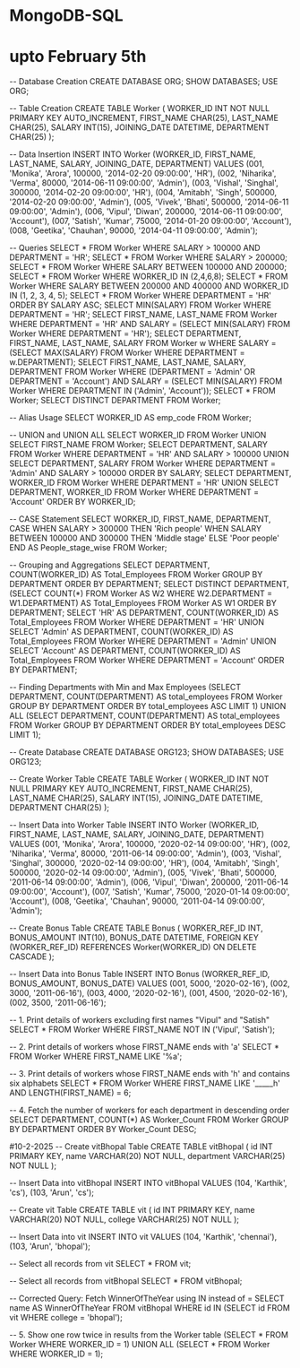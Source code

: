 # MongoDB-SQL
# upto February 5th

-- Database Creation
CREATE DATABASE ORG;
SHOW DATABASES;
USE ORG;

-- Table Creation
CREATE TABLE Worker (
    WORKER_ID INT NOT NULL PRIMARY KEY AUTO_INCREMENT,
    FIRST_NAME CHAR(25),
    LAST_NAME CHAR(25),
    SALARY INT(15),
    JOINING_DATE DATETIME,
    DEPARTMENT CHAR(25)
);

-- Data Insertion
INSERT INTO Worker (WORKER_ID, FIRST_NAME, LAST_NAME, SALARY, JOINING_DATE, DEPARTMENT) VALUES
    (001, 'Monika', 'Arora', 100000, '2014-02-20 09:00:00', 'HR'),
    (002, 'Niharika', 'Verma', 80000, '2014-06-11 09:00:00', 'Admin'),
    (003, 'Vishal', 'Singhal', 300000, '2014-02-20 09:00:00', 'HR'),
    (004, 'Amitabh', 'Singh', 500000, '2014-02-20 09:00:00', 'Admin'),
    (005, 'Vivek', 'Bhati', 500000, '2014-06-11 09:00:00', 'Admin'),
    (006, 'Vipul', 'Diwan', 200000, '2014-06-11 09:00:00', 'Account'),
    (007, 'Satish', 'Kumar', 75000, '2014-01-20 09:00:00', 'Account'),
    (008, 'Geetika', 'Chauhan', 90000, '2014-04-11 09:00:00', 'Admin');

-- Queries
SELECT * FROM Worker WHERE SALARY > 100000 AND DEPARTMENT = 'HR';
SELECT * FROM Worker WHERE SALARY > 200000;
SELECT * FROM Worker WHERE SALARY BETWEEN 100000 AND 200000;
SELECT * FROM Worker WHERE WORKER_ID IN (2,4,6,8);
SELECT * FROM Worker WHERE SALARY BETWEEN 200000 AND 400000 AND WORKER_ID IN (1, 2, 3, 4, 5);
SELECT * FROM Worker WHERE DEPARTMENT = 'HR' ORDER BY SALARY ASC;
SELECT MIN(SALARY) FROM Worker WHERE DEPARTMENT = 'HR';
SELECT FIRST_NAME, LAST_NAME FROM Worker WHERE DEPARTMENT = 'HR' AND SALARY = (SELECT MIN(SALARY) FROM Worker WHERE DEPARTMENT = 'HR');
SELECT DEPARTMENT, FIRST_NAME, LAST_NAME, SALARY FROM Worker w WHERE SALARY = (SELECT MAX(SALARY) FROM Worker WHERE DEPARTMENT = w.DEPARTMENT);
SELECT FIRST_NAME, LAST_NAME, SALARY, DEPARTMENT FROM Worker WHERE (DEPARTMENT = 'Admin' OR DEPARTMENT = 'Account') AND SALARY = (SELECT MIN(SALARY) FROM Worker WHERE DEPARTMENT IN ('Admin', 'Account'));
SELECT * FROM Worker;
SELECT DISTINCT DEPARTMENT FROM Worker;

-- Alias Usage
SELECT WORKER_ID AS emp_code FROM Worker;

-- UNION and UNION ALL
SELECT WORKER_ID FROM Worker UNION SELECT FIRST_NAME FROM Worker;
SELECT DEPARTMENT, SALARY FROM Worker WHERE DEPARTMENT = 'HR' AND SALARY > 100000 UNION SELECT DEPARTMENT, SALARY FROM Worker WHERE DEPARTMENT = 'Admin' AND SALARY > 100000 ORDER BY SALARY;
SELECT DEPARTMENT, WORKER_ID FROM Worker WHERE DEPARTMENT = 'HR' UNION SELECT DEPARTMENT, WORKER_ID FROM Worker WHERE DEPARTMENT = 'Account' ORDER BY WORKER_ID;

-- CASE Statement
SELECT WORKER_ID, FIRST_NAME, DEPARTMENT,
    CASE 
        WHEN SALARY > 300000 THEN 'Rich people'
        WHEN SALARY BETWEEN 100000 AND 300000 THEN 'Middle stage'
        ELSE 'Poor people'
    END AS People_stage_wise
FROM Worker;

-- Grouping and Aggregations
SELECT DEPARTMENT, COUNT(WORKER_ID) AS Total_Employees FROM Worker GROUP BY DEPARTMENT ORDER BY DEPARTMENT;
SELECT DISTINCT DEPARTMENT, (SELECT COUNT(*) FROM Worker AS W2 WHERE W2.DEPARTMENT = W1.DEPARTMENT) AS Total_Employees FROM Worker AS W1 ORDER BY DEPARTMENT;
SELECT 'HR' AS DEPARTMENT, COUNT(WORKER_ID) AS Total_Employees FROM Worker WHERE DEPARTMENT = 'HR' UNION SELECT 'Admin' AS DEPARTMENT, COUNT(WORKER_ID) AS Total_Employees FROM Worker WHERE DEPARTMENT = 'Admin' UNION SELECT 'Account' AS DEPARTMENT, COUNT(WORKER_ID) AS Total_Employees FROM Worker WHERE DEPARTMENT = 'Account' ORDER BY DEPARTMENT;

-- Finding Departments with Min and Max Employees
(SELECT DEPARTMENT, COUNT(DEPARTMENT) AS total_employees FROM Worker GROUP BY DEPARTMENT ORDER BY total_employees ASC LIMIT 1) UNION ALL (SELECT DEPARTMENT, COUNT(DEPARTMENT) AS total_employees FROM Worker GROUP BY DEPARTMENT ORDER BY total_employees DESC LIMIT 1);

-- Create Database
CREATE DATABASE ORG123;
SHOW DATABASES;
USE ORG123;

-- Create Worker Table
CREATE TABLE Worker (
    WORKER_ID INT NOT NULL PRIMARY KEY AUTO_INCREMENT,
    FIRST_NAME CHAR(25),
    LAST_NAME CHAR(25),
    SALARY INT(15),
    JOINING_DATE DATETIME,
    DEPARTMENT CHAR(25)
);

-- Insert Data into Worker Table
INSERT INTO Worker 
    (WORKER_ID, FIRST_NAME, LAST_NAME, SALARY, JOINING_DATE, DEPARTMENT) VALUES
        (001, 'Monika', 'Arora', 100000, '2020-02-14 09:00:00', 'HR'),
        (002, 'Niharika', 'Verma', 80000, '2011-06-14 09:00:00', 'Admin'),
        (003, 'Vishal', 'Singhal', 300000, '2020-02-14 09:00:00', 'HR'),
        (004, 'Amitabh', 'Singh', 500000, '2020-02-14 09:00:00', 'Admin'),
        (005, 'Vivek', 'Bhati', 500000, '2011-06-14 09:00:00', 'Admin'),
        (006, 'Vipul', 'Diwan', 200000, '2011-06-14 09:00:00', 'Account'),
        (007, 'Satish', 'Kumar', 75000, '2020-01-14 09:00:00', 'Account'),
        (008, 'Geetika', 'Chauhan', 90000, '2011-04-14 09:00:00', 'Admin');

-- Create Bonus Table
CREATE TABLE Bonus (
    WORKER_REF_ID INT,
    BONUS_AMOUNT INT(10),
    BONUS_DATE DATETIME,
    FOREIGN KEY (WORKER_REF_ID)
        REFERENCES Worker(WORKER_ID)
        ON DELETE CASCADE
);

-- Insert Data into Bonus Table
INSERT INTO Bonus 
    (WORKER_REF_ID, BONUS_AMOUNT, BONUS_DATE) VALUES
        (001, 5000, '2020-02-16'),
        (002, 3000, '2011-06-16'),
        (003, 4000, '2020-02-16'),
        (001, 4500, '2020-02-16'),
        (002, 3500, '2011-06-16');

-- 1. Print details of workers excluding first names "Vipul" and "Satish"
SELECT * 
FROM Worker
WHERE FIRST_NAME NOT IN ('Vipul', 'Satish');

-- 2. Print details of workers whose FIRST_NAME ends with 'a'
SELECT * 
FROM Worker
WHERE FIRST_NAME LIKE '%a';

-- 3. Print details of workers whose FIRST_NAME ends with 'h' and contains six alphabets
SELECT * 
FROM Worker
WHERE FIRST_NAME LIKE '_____h' AND LENGTH(FIRST_NAME) = 6;

-- 4. Fetch the number of workers for each department in descending order
SELECT DEPARTMENT, COUNT(*) AS Worker_Count
FROM Worker
GROUP BY DEPARTMENT
ORDER BY Worker_Count DESC;


#10-2-2025
-- Create vitBhopal Table
CREATE TABLE vitBhopal (
    id INT PRIMARY KEY, 
    name VARCHAR(20) NOT NULL,
    department VARCHAR(25) NOT NULL
);

-- Insert Data into vitBhopal
INSERT INTO vitBhopal VALUES 
    (104, 'Karthik', 'cs'),
    (103, 'Arun', 'cs');

-- Create vit Table
CREATE TABLE vit (
    id INT PRIMARY KEY, 
    name VARCHAR(20) NOT NULL,
    college VARCHAR(25) NOT NULL
);

-- Insert Data into vit
INSERT INTO vit VALUES 
    (104, 'Karthik', 'chennai'),
    (103, 'Arun', 'bhopal');

-- Select all records from vit
SELECT * FROM vit;

-- Select all records from vitBhopal
SELECT * FROM vitBhopal;

-- Corrected Query: Fetch WinnerOfTheYear using IN instead of =
SELECT name AS WinnerOfTheYear 
FROM vitBhopal
WHERE id IN (SELECT id FROM vit WHERE college = 'bhopal');

-- 5. Show one row twice in results from the Worker table
(SELECT * FROM Worker WHERE WORKER_ID = 1)
UNION ALL
(SELECT * FROM Worker WHERE WORKER_ID = 1);

